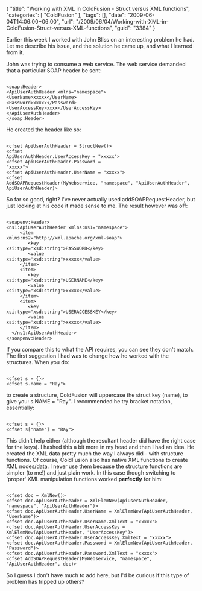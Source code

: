{
	"title": "Working with XML in ColdFusion - Struct versus XML functions",
	"categories": [
		"ColdFusion"
	],
	"tags": [],
	"date": "2009-06-04T14:06:00+06:00",
	"url": "/2009/06/04/Working-with-XML-in-ColdFusion-Struct-versus-XML-functions",
	"guid": "3384"
}

Earlier this week I worked with John Bliss on an interesting problem he had. Let me describe his issue, and the solution he came up, and what I learned from it.

John was trying to consume a web service. The web service demanded that a particular SOAP header be sent:
<!--more-->
<code>
&lt;soap:Header&gt;
&lt;ApiUserAuthHeader xmlns="namespace"&gt;
&lt;UserName&gt;xxxxx&lt;/UserName&gt;
&lt;Password&gt;xxxxx&lt;/Password&gt;
&lt;UserAccessKey&gt;xxxx&lt;/UserAccessKey&gt;
&lt;/ApiUserAuthHeader&gt;
&lt;/soap:Header&gt;
</code>

He created the header like so:

<code>
&lt;cfset ApiUserAuthHeader = StructNew()&gt;
&lt;cfset
ApiUserAuthHeader.UserAccessKey = "xxxxx"&gt;
&lt;cfset ApiUserAuthHeader.Password =
"xxxxx"&gt;
&lt;cfset ApiUserAuthHeader.UserName = "xxxxx"&gt;
&lt;cfset
AddSOAPRequestHeader(MyWebservice, "namespace", "ApiUserAuthHeader",
ApiUserAuthHeader)&gt;
</code>

So far so good, right? I've never actually used addSOAPRequestHeader, but just looking at his code it made sense to me. The result however was off:

<code>
&lt;soapenv:Header&gt;
&lt;ns1:ApiUserAuthHeader xmlns:ns1="namespace"&gt;
     &lt;item
xmlns:ns2="http://xml.apache.org/xml-soap"&gt;
        &lt;key
xsi:type="xsd:string"&gt;PASSWORD&lt;/key&gt;
        &lt;value
xsi:type="xsd:string"&gt;xxxxx&lt;/value&gt;
     &lt;/item&gt;
     &lt;item&gt;
        &lt;key
xsi:type="xsd:string"&gt;USERNAME&lt;/key&gt;
        &lt;value
xsi:type="xsd:string"&gt;xxxxx&lt;/value&gt;
     &lt;/item&gt;
     &lt;item&gt;
        &lt;key
xsi:type="xsd:string"&gt;USERACCESSKEY&lt;/key&gt;
        &lt;value
xsi:type="xsd:string"&gt;xxxxx&lt;/value&gt;
     &lt;/item&gt;
  &lt;/ns1:ApiUserAuthHeader&gt;
&lt;/soapenv:Header&gt;
</code>

If you compare this to what the API requires, you can see they don't match. The first suggestion I had was to change how he worked with the structures. When you do:

<code>
&lt;cfset s = {}&gt;
&lt;cfset s.name = "Ray"&gt;
</code>

to create a structure, ColdFusion will uppercase the struct key (name), to give you: s.NAME = "Ray". I recommended he try bracket notation, essentially:

<code>
&lt;cfset s = {}&gt;
&lt;cfset s["name"] = "Ray"&gt;
</code>

This didn't help either (although the resultant header did have the right case for the keys). I hashed this a bit more in my head and then I had an idea. He created the XML data pretty much the way I always did - with structure functions. Of course, ColdFusion also has native XML functions to create XML nodes/data. I never use them because the structure functions are simpler (to me!) and just plain work. In this case though switching to 'proper' XML manipulation functions worked <b>perfectly</b> for him:

<code>
&lt;cfset doc = XmlNew()&gt;
&lt;cfset doc.ApiUserAuthHeader = XmlElemNew(ApiUserAuthHeader, "namespace", "ApiUserAuthHeader")&gt;
&lt;cfset doc.ApiUserAuthHeader.UserName = XmlElemNew(ApiUserAuthHeader, "UserName")&gt;
&lt;cfset doc.ApiUserAuthHeader.UserName.XmlText = "xxxxx"&gt;
&lt;cfset doc.ApiUserAuthHeader.UserAccessKey = XmlElemNew(ApiUserAuthHeader, "UserAccessKey")&gt;
&lt;cfset doc.ApiUserAuthHeader.UserAccessKey.XmlText = "xxxxx"&gt;
&lt;cfset doc.ApiUserAuthHeader.Password = XmlElemNew(ApiUserAuthHeader, "Password")&gt;
&lt;cfset doc.ApiUserAuthHeader.Password.XmlText = "xxxxx"&gt;
&lt;cfset AddSOAPRequestHeader(MyWebservice, "namespace", "ApiUserAuthHeader", doc)&gt;
</code>

So I guess I don't have much to add here, but I'd be curious if this type of problem has tripped up others?